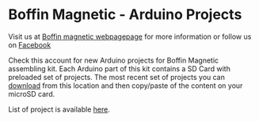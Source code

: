 # Boffin Magnetic - Arduino Projects

Visit us at [Boffin magnetic webpagepage](https://boffinmagnetic.com/) for more information or follow us on [Facebook](https://www.facebook.com/boffinmagnetic/)

Check this account for new Arduino projects for Boffin Magnetic assembling kit. 
Each Arduino part of this kit contains a SD Card with preloaded set of projects.
The most recent set of projects you can [download](Downloads/SD_card.zip) from this location and then copy/paste of the content on your microSD card.

List of project is available [here]().

